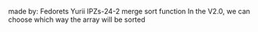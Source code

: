 made by: Fedorets Yurii IPZs-24-2 merge sort function
In the V2.0, we can choose which way the array will be sorted
